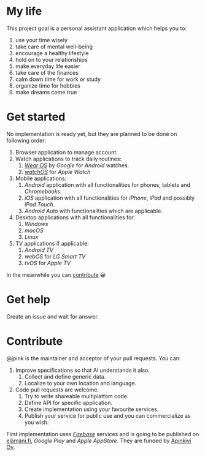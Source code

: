 # My life
This project goal is a personal assistant application which helps you to:
1. use your time wisely
1. take care of mental well-being
1. encourage a healthy lifestyle
1. hold on to your relationships
1. make everyday life easier
1. take care of the finances
1. calm down time for work or study
1. organize time for hobbies
1. make dreams come true

# Get started
No implementation is ready yet, but they are planned to be done on following order:
1. Browser application to manage account.
1. Watch applications to track daily routines:
   1. [*Wear OS*](https://wearos.google.com) by *Google* for *Android* watches.
   1. [*watchOS*](https://apple.com/os/watchos) for *Apple Watch*
1. Mobile applications:
   1. *Android* application with all functionalities for phones, tablets and *Chromebooks*.
   1. *iOS* application with all functionalities for *iPhone*, *iPad* and possibly *iPod Touch*.
   1. *Android Auto* with functionalities which are applicable.
1. Desktop applications with all functionalities for:
   1. *Windows*
   1. *macOS*
   1. *Linux*
1. TV applications if applicable:
   1. *Android TV*
   1. *webOS* for *LG Smart TV*
   1. *tvOS* for *Apple TV*

In the meanwhile you can [contribute](#contribute) 😀

# Get help

Create an issue and wait for answer.

# Contribute

@jpink is the maintainer and acceptor of your pull requests. You can:

1. Improve specifications so that AI understands it also.
   1. Collect and define generic data.
   1. Localize to your own location and language.
1. Code pull requests are welcome.
   1. Try to write shareable multiplatfom code.
   1. Define API for specific application.
   1. Create implementation using your favourite services.
   1. Publish your service for public use and you can commercialize as you wish.

First implementation uses *[Firebase](http://firebase.google.com)* services and is going to be published on [elämäni.fi](https://elämäni.fi), *Google Play* and *Apple AppStore*. They are funded by [Apinkivi Oy](https://apinkivi.fi).

